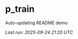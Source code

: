 # p_train

Auto-updating README demo.

<!--START_SECTION:status-->
_Last run: 2025-09-24 21:20 UTC_
<!--END_SECTION:status-->






























































































































































































































































































































































































































































































































































































































































































































































